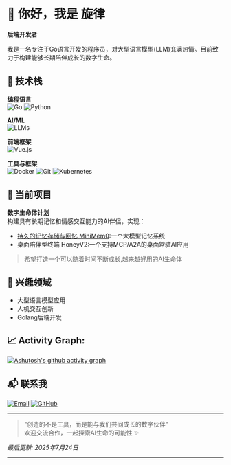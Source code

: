 # 🌟 你好，我是 旋律

**后端开发者**

我是一名专注于Go语言开发的程序员，对大型语言模型(LLM)充满热情。目前致力于构建能够长期陪伴成长的数字生命。

## 🔧 技术栈

**编程语言**  
![Go](https://img.shields.io/badge/Go-00ADD8?logo=go&logoColor=white)
![Python](https://img.shields.io/badge/Python-3776AB?logo=python&logoColor=white)

**AI/ML**  
![LLMs](https://img.shields.io/badge/LLMs-FF6F00?logo=openai&logoColor=white)

**前端框架**  
![Vue.js](https://img.shields.io/badge/Vue.js-4FC08D?logo=vuedotjs&logoColor=white)

**工具与框架**  
![Docker](https://img.shields.io/badge/Docker-2496ED?logo=docker&logoColor=white)
![Git](https://img.shields.io/badge/Git-F05032?logo=git&logoColor=white)
![Kubernetes](https://img.shields.io/badge/Kubernetes-326CE5?logo=kubernetes&logoColor=white)

## 🚀 当前项目

**数字生命体计划**  
构建具有长期记忆和情感交互能力的AI伴侣，实现：
- [持久的记忆存储与回忆 MiniMem0](https://github.com/xuanlv2002/miniMem0):一个大模型记忆系统
- 桌面陪伴型终端 HoneyV2:一个支持MCP/A2A的桌面常驻AI应用

> 希望打造一个可以随着时间不断成长,越来越好用的AI生命体

## 🌱 兴趣领域
- 大型语言模型应用
- 人机交互创新
- Golang后端开发


## 📈 Activity Graph:

[![Ashutosh's github activity graph](https://github-readme-activity-graph.vercel.app/graph?username=xuanlv2002&theme=react-dark)](https://github.com/czasg/github-readme-activity-graph)

## 📬 联系我

[![Email](https://img.shields.io/badge/邮箱联系-D14836?logo=gmail&logoColor=white)](mailto:2314709037@qq.com)
[![GitHub](https://img.shields.io/badge/GitHub-关注-181717?logo=github&logoColor=white)](https://github.com/xuanlv2002)

---

> "创造的不是工具，而是能与我们共同成长的数字伙伴"  
> 欢迎交流合作，一起探索AI生命的可能性 ✨

*最后更新: 2025年7月24日*

---
